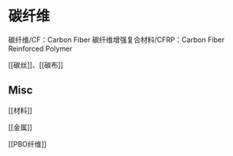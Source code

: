 # 碳纤维

碳纤维/CF：Carbon Fiber
碳纤维增强复合材料/CFRP：Carbon Fiber Reinforced Polymer

[[碳丝]]、[[碳布]]




## Misc

[[材料]]

[[金属]]

[[PBO纤维]]



